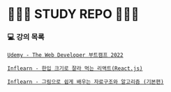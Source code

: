 # 🏃🏻‍♀️ STUDY REPO 🏃🏻‍♀️



### 💻 강의 목록

[`Udemy - The Web Developer 부트캠프 2022`](https://www.udemy.com/course/the-web-developer-bootcamp-2021-korea "The Web Developer 부트캠프 2022")

[`Inflearn - 한입 크기로 잘라 먹는 리액트(React.js)`](https://www.inflearn.com/course/%ED%95%9C%EC%9E%85-%EB%A6%AC%EC%95%A1%ED%8A%B8 "한입 크기로 잘라 먹는 리액트(React.js)")

[`Inflearn - 그림으로 쉽게 배우는 자료구조와 알고리즘 (기본편)`](https://www.inflearn.com/course/%EC%9E%90%EB%A3%8C%EA%B5%AC%EC%A1%B0-%EC%95%8C%EA%B3%A0%EB%A6%AC%EC%A6%98-%EA%B8%B0%EB%B3%B8 "그림으로 쉽게 배우는 자료구조와 알고리즘 (기본편)")
